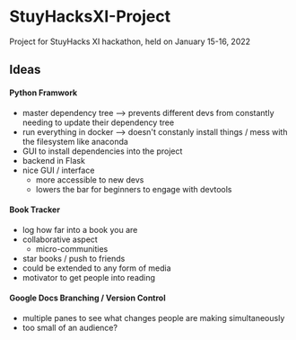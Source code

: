 # StuyHacksXI-Project
Project for StuyHacks XI hackathon, held on January 15-16, 2022

## Ideas
#### Python Framwork
+ master dependency tree --> prevents different devs from constantly needing to update their dependency tree
+ run everything in docker --> doesn't constanly install things / mess with the filesystem like anaconda
+ GUI to install dependencies into the project
+ backend in Flask
+ nice GUI / interface
  + more accessible to new devs
  + lowers the bar for beginners to engage with devtools

#### Book Tracker
+ log how far into a book you are
+ collaborative aspect
  + micro-communities
+ star books / push to friends
+ could be extended to any form of media
+ motivator to get people into reading

#### Google Docs Branching / Version Control
+ multiple panes to see what changes people are making simultaneously
+ too small of an audience?
